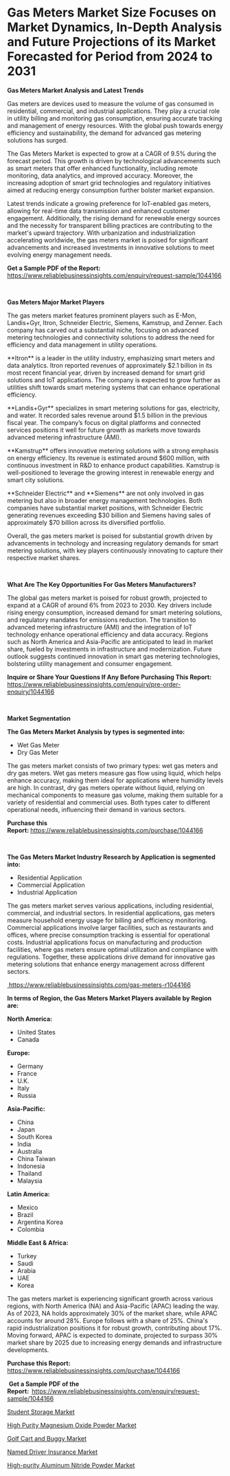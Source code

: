 <p><h1>Gas Meters Market Size Focuses on Market Dynamics, In-Depth Analysis and Future Projections of its Market Forecasted for Period from 2024 to 2031</h1></p><p><strong>Gas Meters Market Analysis and Latest Trends</strong></p>
<p><p>Gas meters are devices used to measure the volume of gas consumed in residential, commercial, and industrial applications. They play a crucial role in utility billing and monitoring gas consumption, ensuring accurate tracking and management of energy resources. With the global push towards energy efficiency and sustainability, the demand for advanced gas metering solutions has surged.</p><p>The Gas Meters Market is expected to grow at a CAGR of 9.5% during the forecast period. This growth is driven by technological advancements such as smart meters that offer enhanced functionality, including remote monitoring, data analytics, and improved accuracy. Moreover, the increasing adoption of smart grid technologies and regulatory initiatives aimed at reducing energy consumption further bolster market expansion.</p><p>Latest trends indicate a growing preference for IoT-enabled gas meters, allowing for real-time data transmission and enhanced customer engagement. Additionally, the rising demand for renewable energy sources and the necessity for transparent billing practices are contributing to the market's upward trajectory. With urbanization and industrialization accelerating worldwide, the gas meters market is poised for significant advancements and increased investments in innovative solutions to meet evolving energy management needs.</p></p>
<p><strong>Get a Sample PDF of the Report:&nbsp;</strong> <a href="https://www.reliablebusinessinsights.com/enquiry/request-sample/1044166?utm_campaign=75&utm_medium=2&utm_source=Github&utm_content=ia&utm_term=29102024&utm_id=gas-meters">https://www.reliablebusinessinsights.com/enquiry/request-sample/1044166</a></p>
<p>&nbsp;</p>
<p><strong>Gas Meters Major Market Players</strong></p>
<p><p>The gas meters market features prominent players such as E-Mon, Landis+Gyr, Itron, Schneider Electric, Siemens, Kamstrup, and Zenner. Each company has carved out a substantial niche, focusing on advanced metering technologies and connectivity solutions to address the need for efficiency and data management in utility operations.</p><p>**Itron** is a leader in the utility industry, emphasizing smart meters and data analytics. Itron reported revenues of approximately $2.1 billion in its most recent financial year, driven by increased demand for smart grid solutions and IoT applications. The company is expected to grow further as utilities shift towards smart metering systems that can enhance operational efficiency.</p><p>**Landis+Gyr** specializes in smart metering solutions for gas, electricity, and water. It recorded sales revenue around $1.5 billion in the previous fiscal year. The company’s focus on digital platforms and connected services positions it well for future growth as markets move towards advanced metering infrastructure (AMI).</p><p>**Kamstrup** offers innovative metering solutions with a strong emphasis on energy efficiency. Its revenue is estimated around $600 million, with continuous investment in R&D to enhance product capabilities. Kamstrup is well-positioned to leverage the growing interest in renewable energy and smart city solutions.</p><p>**Schneider Electric** and **Siemens** are not only involved in gas metering but also in broader energy management technologies. Both companies have substantial market positions, with Schneider Electric generating revenues exceeding $30 billion and Siemens having sales of approximately $70 billion across its diversified portfolio.</p><p>Overall, the gas meters market is poised for substantial growth driven by advancements in technology and increasing regulatory demands for smart metering solutions, with key players continuously innovating to capture their respective market shares.</p></p>
<p>&nbsp;</p>
<p><strong>What Are The Key Opportunities For Gas Meters Manufacturers?</strong></p>
<p><p>The global gas meters market is poised for robust growth, projected to expand at a CAGR of around 6% from 2023 to 2030. Key drivers include rising energy consumption, increased demand for smart metering solutions, and regulatory mandates for emissions reduction. The transition to advanced metering infrastructure (AMI) and the integration of IoT technology enhance operational efficiency and data accuracy. Regions such as North America and Asia-Pacific are anticipated to lead in market share, fueled by investments in infrastructure and modernization. Future outlook suggests continued innovation in smart gas metering technologies, bolstering utility management and consumer engagement.</p></p>
<p><strong>Inquire or Share Your Questions If Any Before Purchasing This Report:</strong> <a href="https://www.reliablebusinessinsights.com/enquiry/pre-order-enquiry/1044166?utm_campaign=75&utm_medium=2&utm_source=Github&utm_content=ia&utm_term=29102024&utm_id=gas-meters">https://www.reliablebusinessinsights.com/enquiry/pre-order-enquiry/1044166</a></p>
<p>&nbsp;</p>
<p><strong>Market Segmentation</strong></p>
<p><strong>The Gas Meters Market Analysis by types is segmented into:</strong></p>
<p><ul><li>Wet Gas Meter</li><li>Dry Gas Meter</li></ul></p>
<p><p>The gas meters market consists of two primary types: wet gas meters and dry gas meters. Wet gas meters measure gas flow using liquid, which helps enhance accuracy, making them ideal for applications where humidity levels are high. In contrast, dry gas meters operate without liquid, relying on mechanical components to measure gas volume, making them suitable for a variety of residential and commercial uses. Both types cater to different operational needs, influencing their demand in various sectors.</p></p>
<p><strong>Purchase this Report:&nbsp;</strong><a href="https://www.reliablebusinessinsights.com/purchase/1044166?utm_campaign=75&utm_medium=2&utm_source=Github&utm_content=ia&utm_term=29102024&utm_id=gas-meters">https://www.reliablebusinessinsights.com/purchase/1044166</a></p>
<p>&nbsp;</p>
<p><strong>The Gas Meters Market Industry Research by Application is segmented into:</strong></p>
<p><ul><li>Residential Application</li><li>Commercial Application</li><li>Industrial Application</li></ul></p>
<p><p>The gas meters market serves various applications, including residential, commercial, and industrial sectors. In residential applications, gas meters measure household energy usage for billing and efficiency monitoring. Commercial applications involve larger facilities, such as restaurants and offices, where precise consumption tracking is essential for operational costs. Industrial applications focus on manufacturing and production facilities, where gas meters ensure optimal utilization and compliance with regulations. Together, these applications drive demand for innovative gas metering solutions that enhance energy management across different sectors.</p></p>
<p><a href="https://www.reliablebusinessinsights.com/gas-meters-r1044166?utm_campaign=75&utm_medium=2&utm_source=Github&utm_content=ia&utm_term=29102024&utm_id=gas-meters">&nbsp;https://www.reliablebusinessinsights.com/gas-meters-r1044166</a></p>
<p><strong>In terms of Region, the Gas Meters Market Players available by Region are:</strong></p>
<p>
    <p> <strong> North America: </strong>
        <ul>
            <li>United States</li>
            <li>Canada</li>
        </ul>
        </p> 
    <p> <strong> Europe: </strong>
        <ul>
            <li>Germany</li>
            <li>France</li>
            <li>U.K.</li>
            <li>Italy</li>
            <li>Russia</li>
        </ul>
        </p> 
    <p> <strong> Asia-Pacific: </strong>
        <ul>
            <li>China</li>
            <li>Japan</li>
            <li>South Korea</li>
            <li>India</li>
            <li>Australia</li>
            <li>China Taiwan</li>
            <li>Indonesia</li>
            <li>Thailand</li>
            <li>Malaysia</li>
        </ul>
        </p> 
    <p> <strong> Latin America: </strong>
        <ul>
            <li>Mexico</li>
            <li>Brazil</li>
            <li>Argentina Korea</li>
            <li>Colombia</li>
        </ul>
        </p> 
    <p> <strong> Middle East & Africa: </strong>
        <ul>
            <li>Turkey</li>
            <li>Saudi</li>
            <li>Arabia</li>
            <li>UAE</li>
            <li>Korea</li>
        </ul>
    </p>
    </p>
<p><p>The gas meters market is experiencing significant growth across various regions, with North America (NA) and Asia-Pacific (APAC) leading the way. As of 2023, NA holds approximately 30% of the market share, while APAC accounts for around 28%. Europe follows with a share of 25%. China's rapid industrialization positions it for robust growth, contributing about 17%. Moving forward, APAC is expected to dominate, projected to surpass 30% market share by 2025 due to increasing energy demands and infrastructure developments.</p></p>
<p><strong>Purchase this Report: </strong><a href="https://www.reliablebusinessinsights.com/purchase/1044166?utm_campaign=75&utm_medium=2&utm_source=Github&utm_content=ia&utm_term=29102024&utm_id=gas-meters">https://www.reliablebusinessinsights.com/purchase/1044166</a></p>
<p>&nbsp;<strong>Get a Sample PDF of the Report:&nbsp;&nbsp;</strong><a href="https://www.reliablebusinessinsights.com/enquiry/request-sample/1044166?utm_campaign=75&utm_medium=2&utm_source=Github&utm_content=ia&utm_term=29102024&utm_id=gas-meters">https://www.reliablebusinessinsights.com/enquiry/request-sample/1044166</a></p>
<p><strong></strong></p>
<p><p><a href="https://www.linkedin.com/pulse/global-perspectives-student-storage-market-trends-challenges-ogthf?utm_campaign=75&utm_medium=2&utm_source=Github&utm_content=ia&utm_term=29102024&utm_id=gas-meters">Student Storage Market</a></p><p><a href="https://github.com/LoretaDushku585/Market-Research-Report-List-1/blob/main/high-purity-magnesium-oxide-powder-market.md?utm_campaign=75&utm_medium=2&utm_source=Github&utm_content=ia&utm_term=29102024&utm_id=gas-meters">High Purity Magnesium Oxide Powder Market</a></p><p><a href="https://issuu.com/reportprime-2/docs/golf-cart-and-buggy-market-size-203_031fc5552028d5?utm_campaign=75&utm_medium=2&utm_source=Github&utm_content=ia&utm_term=29102024&utm_id=gas-meters">Golf Cart and Buggy Market</a></p><p><a href="https://www.linkedin.com/pulse/strategic-market-insights-navigating-global-named-driver-zysmf?utm_campaign=75&utm_medium=2&utm_source=Github&utm_content=ia&utm_term=29102024&utm_id=gas-meters">Named Driver Insurance Market</a></p><p><a href="https://github.com/OrlandoHBarks/Market-Research-Report-List-1/blob/main/high-purity-aluminum-nitride-powder-market.md?utm_campaign=75&utm_medium=2&utm_source=Github&utm_content=ia&utm_term=29102024&utm_id=gas-meters">High-purity Aluminum Nitride Powder Market</a></p></p>